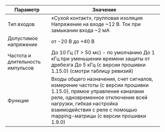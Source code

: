| Параметр                                                                       | Значение                                                                                                                                                                                                                                                    |
|--------------------------------------------------------------------------------|-------------------------------------------------------------------------------------------------------------------------------------------------------------------------------------------------------------------------------------------------------------|
| Тип входов                                                                     | «Сухой контакт», групповая изоляция  Напряжение на входе ~12 В.  Ток при замыкании входа ~2 мА                                                                                                                                                              |
| Допустимое напряжение                                                          | от -20 В до +40 В                                                                                                                                                                                                                                           |
| Частота и длительность импульсов                                               | До 10 Гц (T > 50 мс) - по умолчанию   До 1 кГц при уменьшении времени защиты от дребезга   До 5 кГц (с версии прошивки 1.15.0)   (смотри таблицу ревизий)                                                                                                   |
| Функции                                                                        | Входы общего назначения, счет сигналов, измерение частоты (с версии прошивки 1.15.0), прямое управление каналами реле, одновременное отключение всей нагрузки, гибкая настройка взаимодействия с реле с помощью mapping-матрицы (с версии прошивки 1.9.0)   |
